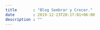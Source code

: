 ```yaml
---
title       : "Blog Sembrar y Crecer."
date        : 2019-12-23T20:17:01+06:00
description : ""
---
```


